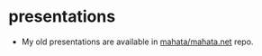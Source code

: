 presentations
=============

* My old presentations are available in [mahata/mahata.net](https://github.com/mahata/mahata.net) repo.
